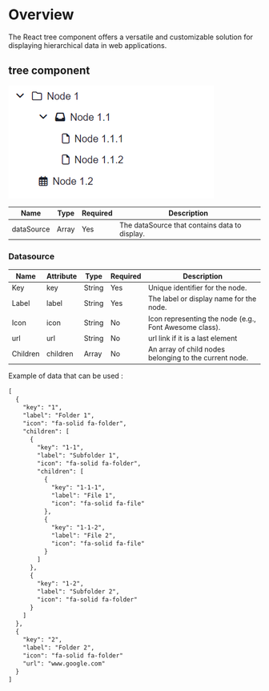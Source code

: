 # Overview

The React tree component offers a versatile and customizable solution for displaying hierarchical data in web applications.

## tree component

![tree](public/treeComponent.png)

| Name | Type  | Required | Description                                   |
| ---- | ----- | -------- | --------------------------------------------- |
| dataSource  | Array | Yes      | The dataSource that contains data to display. |

### Datasource

| Name     | Attribute | Type   | Required | Description                                            |
| -------- | --------- | ------ | -------- | ------------------------------------------------------ |
| Key      | key       | String | Yes      | Unique identifier for the node.                        |
| Label    | label     | String | Yes      | The label or display name for the node.                |
| Icon     | icon      | String | No       | Icon representing the node (e.g., Font Awesome class). |
| url      | url       | String | No       | url link if it is a last element                       |
| Children | children  | Array  | No       | An array of child nodes belonging to the current node. |

Example of data that can be used :

```
[
  {
    "key": "1",
    "label": "Folder 1",
    "icon": "fa-solid fa-folder",
    "children": [
      {
        "key": "1-1",
        "label": "Subfolder 1",
        "icon": "fa-solid fa-folder",
        "children": [
          {
            "key": "1-1-1",
            "label": "File 1",
            "icon": "fa-solid fa-file"
          },
          {
            "key": "1-1-2",
            "label": "File 2",
            "icon": "fa-solid fa-file"
          }
        ]
      },
      {
        "key": "1-2",
        "label": "Subfolder 2",
        "icon": "fa-solid fa-folder"
      }
    ]
  },
  {
    "key": "2",
    "label": "Folder 2",
    "icon": "fa-solid fa-folder"
    "url": "www.google.com"
  }
]
```
